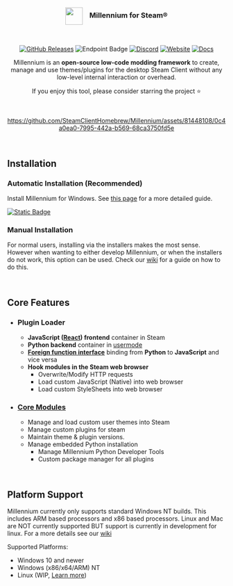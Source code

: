 <div align="center">
<!-- <img src="https://i.imgur.com/9qYPFSA.png" alt="Alt text" width="40">
  ## Millennium for Steam® -->

<h3><img align="center" height="40" src="https://i.imgur.com/9qYPFSA.png"> &nbsp; &nbsp;Millennium for Steam®</h3>
<br>

[![GitHub Releases][downloads-badge]][downloads-link] 
![Endpoint Badge][loc-bage]
[![Discord][discord-badge]][discord-link] 
[![Website][website-badge]][website-link] [![Docs][docs-badge]][docs-link]


[downloads-badge]: https://img.shields.io/github/downloads/shadowmonster99/millennium-steam-binaries/total?labelColor=grey&color=111111&style=for-the-badge
[downloads-link]: #automatic-installation-recommended

[discord-badge]: https://img.shields.io/badge/discord-green?labelColor=grey&color=111111&style=for-the-badge&logo=discord&logoColor=white
[discord-link]: https://millennium.web.app/discord

[website-badge]: https://img.shields.io/badge/website-green?labelColor=grey&color=111111&style=for-the-badge&logo=firefoxbrowser&logoColor=white
[website-link]: https://millennium.web.app/

[docs-badge]: https://img.shields.io/badge/documentation-green?labelColor=grey&color=111111&style=for-the-badge&logo=readthedocs&logoColor=white
[docs-link]: https://github.com/SteamClientHomebrew/Millennium/wiki

[loc-bage]: https://img.shields.io/endpoint?url=https%3A%2F%2Floc-counter.onrender.com%2F%3Frepo%3DSteamClientHomebrew%2FMillennium%26branch%3Dmain%26ignored%3Dvendor%26languages%3DC%2520Header%2CC%252B%252B&color=111111&style=for-the-badge&logoColor=white&label=Lines%20of%20Code

Millennium is an **open-source low-code modding framework** to create, manage and use themes/plugins for the desktop Steam Client without any low-level internal interaction or overhead.

If you enjoy this tool, please consider starring the project ⭐

<br>

<!-- credits to https://github.com/clawdius for this intro video -->
https://github.com/SteamClientHomebrew/Millennium/assets/81448108/0c4a0ea0-7995-442a-b569-68ca3750fd5e

<br>
</div>

## Installation

### Automatic Installation (Recommended)

  Install Millennium for Windows. See [this page](https://github.com/SteamClientHomebrew/Millennium/wiki/Getting-Started#automatic) for a more detailed guide.

  <!-- [![Windows Installer][windows-badge]][windows-link] -->
[![Static Badge](https://img.shields.io/badge/Download%20Windows-fff?style=for-the-badge&logo=windows&logoColor=white&color=2D5CBF)][windows-link]
<!-- [![Static Badge](https://img.shields.io/badge/Download%20Linux-fff?style=for-the-badge&logo=linux&logoColor=white&color=orange)][windows-link] -->


  [windows-link]: https://github.com/SteamClientHomebrew/Installer/releases/latest/download/Millennium.Installer-Windows.exe
  [windows-badge]: https://img.shields.io/badge/Windows%20(10+)-3a71c1?logo=Windows&logoColor=white&labelColor=111111&color=3a71c1&style=for-the-badge

### Manual Installation

For normal users, installing via the installers makes the most sense. However when wanting to either develop Millennium, or when the installers do not work, this option can be used. Check our [wiki](https://github.com/SteamClientHomebrew/Millennium/wiki/Getting-Started#manual) for a guide on how to do this.

&nbsp;

## Core Features

- ### Plugin Loader
  - **JavaScript ([React](https://react.dev/)) frontend** container in Steam
  - **Python backend** container in [usermode](https://en.wikipedia.org/wiki/User-Mode_Driver_Framework)
  - **[Foreign function interface](https://en.wikipedia.org/wiki/Foreign_function_interface)** binding from **Python** to **JavaScript** and vice versa
  - **Hook modules in the Steam web browser**
    - Overwrite/Modify HTTP requests
    - Load custom JavaScript (Native) into web browser
    - Load custom StyleSheets into web browser
- ### [Core Modules](https://github.com/SteamClientHomebrew/Core)
  - Manage and load custom user themes into Steam
  - Manage custom plugins for steam
  - Maintain theme & plugin versions. 
  - Manage embedded Python installation
    - Manage Millennium Python Developer Tools
    - Custom package manager for all plugins

&nbsp;

## Platform Support

Millennium currently only supports standard Windows NT builds. This includes ARM based processors and x86 based processors. Linux and Mac are NOT currently supported BUT support is currently in development for linux. For a more details see our [wiki](https://github.com/SteamClientHomebrew/Millennium/wiki/Platform-Support)

Supported Platforms:

- Windows 10 and newer
- Windows (x86/x64/ARM) NT
- Linux (WIP, [Learn more](https://github.com/SteamClientHomebrew/Millennium/wiki/Platform-Support))
